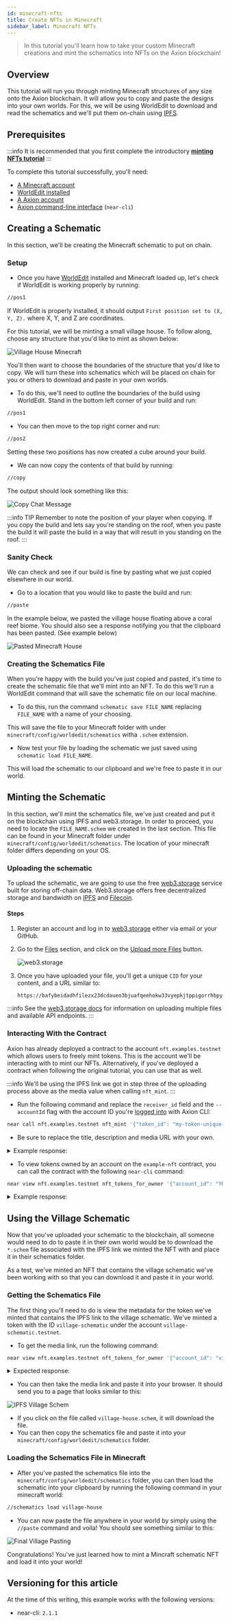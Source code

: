 ```yaml
---
id: minecraft-nfts
title: Create NFTs in Minecraft
sidebar_label: Minecraft NFTs
---
```


> In this tutorial you'll learn how to take your custom Minecraft creations and mint the schematics into NFTs on the Axion blockchain! 

## Overview

This tutorial will run you through minting Minecraft structures of any size onto the Axion blockchain. It will allow you to copy and paste the designs into your own worlds. For this, we will be using WorldEdit to download and read the schematics and we'll put them on-chain using [IPFS](https://ipfs.io/).

## Prerequisites

:::info
It is recommended that you first complete the introductory **[minting NFTs tutorial](/tutorials/nfts/minting-nfts)** 
:::

To complete this tutorial successfully, you'll need:

- [A Minecraft account](https://account.mojang.com/)
- [WorldEdit installed](https://worldedit.enginehub.org/en/latest/install/)
- [A Axion account](#wallet)
- [Axion command-line interface](/tools/near-cli#setup) (`near-cli`)

## Creating a Schematic

In this section, we'll be creating the Minecraft schematic to put on chain.

### Setup

- Once you have [WorldEdit](https://worldedit.enginehub.org/en/latest/install/) installed and Minecraft loaded up, let's check if WorldEdit is working properly by running:

```bash
//pos1
```

If WorldEdit is properly installed, it should output `First position set to (X, Y, Z).` where X, Y, and Z are coordinates.

For this tutorial, we will be minting a small village house. To follow along, choose any structure that you'd like to mint as shown below:

![Village House Minecraft](/docs/assets/nfts/village-house-minecraft.png)

You'll then want to choose the boundaries of the structure that you'd like to copy. We will turn these into schematics which will be placed on chain for you or others to download and paste in your own worlds.

- To do this, we'll need to outline the boundaries of the build using WorldEdit. Stand in the bottom left corner of your build and run:

```bash
//pos1
```

- You can then move to the top right corner and run:

```bash
//pos2
```

Setting these two positions has now created a cube around your build. 

- We can now copy the contents of that build by running:

```bash
//copy
```

The output should look something like this:

![Copy Chat Message](/docs/assets/nfts/copy-chat-message-minecraft.png)

:::info TIP
Remember to note the position of your player when copying. If you copy the build and lets say you're standing on the roof, when you paste the build it will paste the build in a way that will result in you standing on the roof.
:::

### Sanity Check

We can check and see if our build is fine by pasting what we just copied elsewhere in our world. 

- Go to a location that you would like to paste the build and run:

```bash
//paste
```

In the example below, we pasted the village house floating above a coral reef biome. You should also see a response notifying you that the clipboard has been pasted. (See example below)

![Pasted Minecraft House](/docs/assets/nfts/pasted-minecraft-house.png)

### Creating the Schematics File

When you're happy with the build you've just copied and pasted, it's time to create the schematic file that we'll mint into an NFT. To do this we'll run a WorldEdit command that will save the schematic file on our local machine. 

- To do this, run the command `schematic save FILE_NAME` replacing `FILE_NAME` with a name of your choosing.

This will save the file to your Minecraft folder with under `minecraft/config/worldedit/schematics` witha `.schem` extension.

- Now test your file by loading the schematic we just saved using `schematic load FILE_NAME`. 

This will load the schematic to our clipboard and we're free to paste it in our world.

## Minting the Schematic

In this section, we'll mint the schematics file, we've just created and put it on the blockchain using IPFS and web3.storage. In order to proceed, you need to locate the `FILE_NAME.schem` we created in the last section. This file can be found in your Minecraft folder under `minecraft/config/worldedit/schematics`. The location of your minecraft folder differs depending on your OS.

### Uploading the schematic

To upload the schematic, we are going to use the free [web3.storage](https://web3.storage/) service built for storing off-chain data.
Web3.storage offers free decentralized storage and bandwidth on [IPFS](https://ipfs.io/) and [Filecoin](https://filecoin.io/).

#### Steps

1. Register an account and log in to [web3.storage](https://nft.storage/login/) either via email or your GitHub.

2. Go to the [Files](https://web3.storage/) section, and click on the [Upload more Files](https://web3.storage/) button.

   ![web3.storage](/docs/assets/nfts/web3-storage-upload.png)

3. Once you have uploaded your file, you'll get a unique `CID` for your content, and a URL similar to:
   ```
   https://bafybeidadhfilezx23dcdaueo3bjuafqeehokw33vyepkjtppigorrhbpy.ipfs.dweb.link/
   ```

:::info 
See the [web3.storage docs](https://docs.web3.storage/) for information on uploading multiple files and available API endpoints.
:::

### Interacting With the Contract

Axion has already deployed a contract to the account `nft.examples.testnet` which allows users to freely mint tokens. This is the account we'll be interacting with to mint our NFTs. Alternatively, if you've deployed a contract when following the original tutorial, you can use that as well.

:::info
We'll be using the IPFS link we got in step three of the uploading process above as the media value when calling `nft_mint`.
:::

- Run the following command and replace the `receiver_id` field and the `--accountId` flag with the account ID you're [logged into](/tools/near-cli#near-login) with Axion CLI:

```bash
near call nft.examples.testnet nft_mint '{"token_id": "my-token-unique-id", "receiver_id": "YOUR_ACCOUNT", "metadata": { "title": "YOUR NFT TITLE", "description": "YOUR NFT DESCRIPTION", "media": "https://bafybeidadhfilezx23dcdaueo3bjuafqeehokw33vyepkjtppigorrhbpy.ipfs.dweb.link/", "copies": 1}}' --accountId YOUR_ACCOUNT --deposit 0.1
```
- Be sure to replace the title, description and media URL with your own.

<details>
<summary>Example response: </summary>
<p>

```json
{
  "token_id": "0",
  "owner_id": "YOUR_ACCOUNT",
  "metadata": {
    "title": "My awesome Minecraft NFT",
    "description": "Custom log cabin",
    "media": "https://bafybeidadhfilezx23dcdaueo3bjuafqeehokw33vyepkjtppigorrhbpy.ipfs.dweb.link/",
    "media_hash": null,
    "copies": 1,
    "issued_at": null,
    "expires_at": null,
    "starts_at": null,
    "updated_at": null,
    "extra": null,
    "reference": null,
    "reference_hash": null
  },
  "approved_account_ids": {}
}
```

</p>
</details>

- To view tokens owned by an account on the `example-nft` contract, you can call the contract with the following `near-cli` command:

```bash
near view nft.examples.testnet nft_tokens_for_owner '{"account_id": "YOUR_ACCOUNT"}'
```

<details>
<summary>Example response: </summary>
<p>

```json
[
  {
    "token_id": "0",
    "owner_id": "YOUR_ACCOUNT",
    "metadata": {
      "title": "Some Art",
      "description": "My NFT media",
      "media": "https://bafybeidadhfilezx23dcdaueo3bjuafqeehokw33vyepkjtppigorrhbpy.ipfs.dweb.link/",
      "media_hash": null,
      "copies": 1,
      "issued_at": null,
      "expires_at": null,
      "starts_at": null,
      "updated_at": null,
      "extra": null,
      "reference": null,
      "reference_hash": null
    },
    "approved_account_ids": {}
  }
]
```

</p>
</details>

## Using the Village Schematic

Now that you've uploaded your schematic to the blockchain, all someone would need to do to paste it in their own world would be to download the `*.schem` file associated with the IPFS link we minted the NFT with and place it in their schematics folder.

As a test, we've minted an NFT that contains the village schematic we've been working with so that you can download it and paste it in your world.

### Getting the Schematics File

The first thing you'll need to do is view the metadata for the token we've minted that contains the IPFS link to the village schematic. We've minted a token with the ID `village-schematic` under the account `village-schematic.testnet`. 

- To get the media link, run the following command:

```bash
near view nft.examples.testnet nft_tokens_for_owner '{"account_id": "village-schematic.testnet"}'
```

<details>
<summary>Expected response: </summary>
<p>

```bash
[
  {
    token_id: 'village-schematic',
    owner_id: 'village-schematic.testnet',
    metadata: {
      title: 'Village Schematic',
      description: 'Blockcraft Village Schematic Tutorial NFT',
      media: 'https://bafybeidadhfilezx23dcdaueo3bjuafqeehokw33vyepkjtppigorrhbpy.ipfs.dweb.link/',
      media_hash: null,
      copies: 1,
      issued_at: null,
      expires_at: null,
      starts_at: null,
      updated_at: null,
      extra: null,
      reference: null,
      reference_hash: null
    },
    approved_account_ids: {}
  }
]
```

</p>
</details>

- You can then take the media link and paste it into your browser. It should send you to a page that looks similar to this:

![IPFS Village Schem](/docs/assets/nfts/IPFS-village-schem.png)

- If you click on the file called `village-house.schem`, it will download the file. 
- You can then copy the schematics file and paste it into your `minecraft/config/worldedit/schematics` folder.

### Loading the Schematics File in Minecraft

- After you've pasted the schematics file into the `minecraft/config/worldedit/schematics` folder, you can then load the schematic into your clipboard by running the following command in your minecraft world:

```bash
//schematics load village-house
```

- You can now paste the file anywhere in your world by simply using the `//paste` command and voila! You should see something similar to this:

![Final Village Pasting](/docs/assets/nfts/final-village-pasting.png)

Congratulations! You've just learned how to mint a Mincraft schematic NFT and load it into your world!

## Versioning for this article

At the time of this writing, this example works with the following versions:

- near-cli: `2.1.1`
